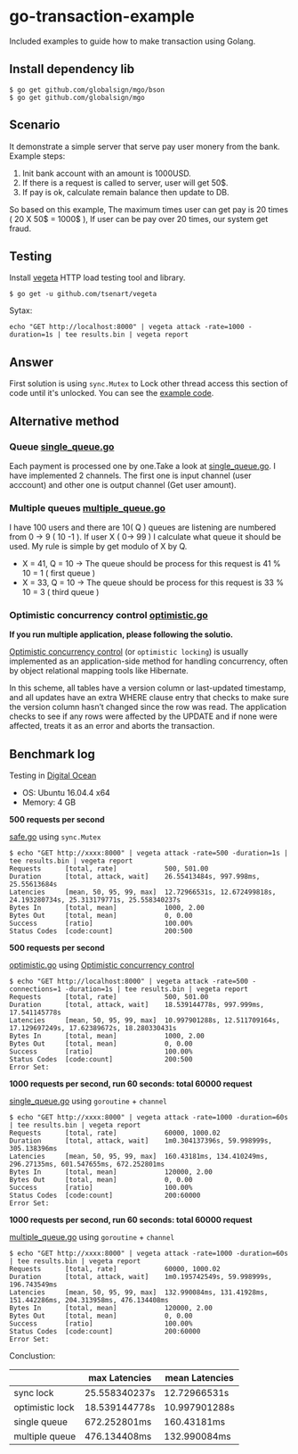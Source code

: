 # go-transaction-example

Included examples to guide how to make transaction using Golang.

## Install dependency lib

```
$ go get github.com/globalsign/mgo/bson
$ go get github.com/globalsign/mgo
```

## Scenario

It demonstrate a simple server that serve pay user monery from the bank. Example steps:

1. Init bank account with an amount is 1000USD.
2. If there is a request is called to server, user will get 50$.
3. If pay is ok, calculate remain balance then update to DB.

So based on this example, The maximum times user can get pay is 20 times ( 20 X 50$ = 1000$ ), If user can be pay over 20 times, our system get fraud.

## Testing

Install [vegeta](https://github.com/tsenart/vegeta) HTTP load testing tool and library.

```
$ go get -u github.com/tsenart/vegeta
```

Sytax:

```
echo "GET http://localhost:8000" | vegeta attack -rate=1000 -duration=1s | tee results.bin | vegeta report
```

## Answer

First solution is using `sync.Mutex` to Lock other thread access this section of code until it's unlocked. You can see the [example code](./safe/safe.go).

## Alternative method

### Queue [single_queue.go](./queue/single_queue.go)

Each payment is processed one by one.Take a look at [single_queue.go](./queue/single_queue.go). I have implemented 2 channels. The first one is input channel (user acccount) and other one is output channel (Get user amount).

### Multiple queues [multiple_queue.go](./multiple_queue/multiple_queue.go)

I have 100 users and there are 10( Q ) queues are listening are numbered from 0 -> 9 ( 10 -1 ). If user X ( 0-> 99 ) I calculate what queue it should be used. My rule is simple by get modulo of X by Q.

* X = 41, Q = 10 -> The queue should be process for this request is 41 % 10 = 1 ( first queue )
* X = 33, Q = 10 -> The queue should be process for this request is 33 % 10 = 3 ( third queue )

### Optimistic concurrency control [optimistic.go](./optimistic/optimistic.go)

**If you run multiple application, please following the solutio.**

[Optimistic concurrency control](http://en.wikipedia.org/wiki/Optimistic_concurrency_control) (or `optimistic locking`) is usually implemented as an application-side method for handling concurrency, often by object relational mapping tools like Hibernate.

In this scheme, all tables have a version column or last-updated timestamp, and all updates have an extra WHERE clause entry that checks to make sure the version column hasn’t changed since the row was read. The application checks to see if any rows were affected by the UPDATE and if none were affected, treats it as an error and aborts the transaction.

## Benchmark log

Testing in [Digital Ocean](https://www.digitalocean.com/)

* OS: Ubuntu 16.04.4 x64
* Memory: 4 GB

**500 requests per second**

[safe.go](./safe/safe.go) using `sync.Mutex`

```
$ echo "GET http://xxxx:8000" | vegeta attack -rate=500 -duration=1s | tee results.bin | vegeta report
Requests      [total, rate]            500, 501.00
Duration      [total, attack, wait]    26.55413484s, 997.998ms, 25.55613684s
Latencies     [mean, 50, 95, 99, max]  12.72966531s, 12.672499818s, 24.193280734s, 25.313179771s, 25.558340237s
Bytes In      [total, mean]            1000, 2.00
Bytes Out     [total, mean]            0, 0.00
Success       [ratio]                  100.00%
Status Codes  [code:count]             200:500
```

**500 requests per second**

[optimistic.go](./optimistic/optimistic.go) using [Optimistic concurrency control](http://en.wikipedia.org/wiki/Optimistic_concurrency_control)

```
$ echo "GET http://localhost:8000" | vegeta attack -rate=500 -connections=1 -duration=1s | tee results.bin | vegeta report
Requests      [total, rate]            500, 501.00
Duration      [total, attack, wait]    18.539144778s, 997.999ms, 17.541145778s
Latencies     [mean, 50, 95, 99, max]  10.997901288s, 12.511709164s, 17.129697249s, 17.62389672s, 18.280330431s
Bytes In      [total, mean]            1000, 2.00
Bytes Out     [total, mean]            0, 0.00
Success       [ratio]                  100.00%
Status Codes  [code:count]             200:500
Error Set:
```

**1000 requests per second, run 60 seconds: total 60000 request**

[single_queue.go](./queue/single_queue.go) using `goroutine` + `channel`

```
$ echo "GET http://xxxx:8000" | vegeta attack -rate=1000 -duration=60s | tee results.bin | vegeta report
Requests      [total, rate]            60000, 1000.02
Duration      [total, attack, wait]    1m0.304137396s, 59.998999s, 305.138396ms
Latencies     [mean, 50, 95, 99, max]  160.43181ms, 134.410249ms, 296.27135ms, 601.547655ms, 672.252801ms
Bytes In      [total, mean]            120000, 2.00
Bytes Out     [total, mean]            0, 0.00
Success       [ratio]                  100.00%
Status Codes  [code:count]             200:60000
Error Set:
```

**1000 requests per second, run 60 seconds: total 60000 request**

[multiple_queue.go](./multiple_queue/multiple_queue.go) using `goroutine` + `channel`

```
$ echo "GET http://xxxx:8000" | vegeta attack -rate=1000 -duration=60s | tee results.bin | vegeta report
Requests      [total, rate]            60000, 1000.02
Duration      [total, attack, wait]    1m0.195742549s, 59.998999s, 196.743549ms
Latencies     [mean, 50, 95, 99, max]  132.990084ms, 131.41928ms, 151.442286ms, 204.313958ms, 476.134408ms
Bytes In      [total, mean]            120000, 2.00
Bytes Out     [total, mean]            0, 0.00
Success       [ratio]                  100.00%
Status Codes  [code:count]             200:60000
Error Set:
```

Conclustion:

|                | max Latencies | mean Latencies |
|----------------|---------------|----------------|
| sync lock      | 25.558340237s | 12.72966531s   |
| optimistic lock| 18.539144778s | 10.997901288s  |
| single queue   | 672.252801ms  | 160.43181ms    |
| multiple queue | 476.134408ms  | 132.990084ms   |
